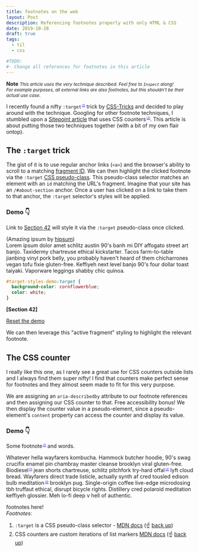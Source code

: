 ```yaml
---
title: footnotes on the web
layout: Post
description: Referencing footnotes properly with only HTML & CSS
date: 2019-10-28
draft: true
tags:
  - til
  - css

#TODO:
#- Change all references for footnotes in this article
---
```


**Note** <span style="font-size:85%">_This article uses the very technique described. Feel free to `Inspect` along!\
For example purposes, all external links are also footnotes, but this shouldn't
be their actual use case._</span>

I recently found a nifty
<a aria-describedby="footnote-label"
  id="note-ref-target-pseudo-class"
  href="#note-target-pseudo-class"
  saber-ignore>`:target`</a>
trick by [CSS-Tricks](https://www.instagram.com/p/B38OLOjgGPO/)
and decided to play around with the technique. Googling for other footnote techniques,
I stumbled upon a [Sitepoint article](https://www.sitepoint.com/accessible-footnotes-css/)
that uses
<a aria-describedby="footnote-label"
  id="note-ref-css-counters"
  href="#note-css-counters"
  saber-ignore>CSS counters</a>.
This article is about putting those two techniques together (with a bit of my own flair ontop).

## The `:target` trick

The gist of it is to use regular anchor links (`<a>`) and the browser's ability to scroll
to a matching [fragment ID](https://html.spec.whatwg.org/multipage/browsing-the-web.html#scroll-to-the-fragment-identifier).
We can then highlight the clicked footnote via the
`:target` [CSS pseudo-class](https://developer.mozilla.org/en-US/docs/Web/CSS/:target).
This pseudo-class selector matches an element with an `id` matching the URL's fragment.
Imagine that your site has an `/#about-section` anchor. Once a user has clicked on a link
to take them to that anchor, the `:target` selector's styles will be applied.

<section class="foxy-box -padded-m">

<h3 id="demo-target">Demo 👇</h3>

Link to <a href="#target-styles-demo" saber-ignore>Section 42</a> will style it via the `:target` pseudo-class
once clicked.

(Amazing ipsum by [hipsum](https://hipsum.co))\
Lorem ipsum dolor amet schlitz austin 90's banh mi DIY affogato street art banjo. Taxidermy chartreuse ethical kickstarter. Tacos farm-to-table jianbing vinyl pork belly, you probably haven't heard of them chicharrones vegan tofu fixie gluten-free. Keffiyeh next level banjo 90's four dollar toast taiyaki. Vaporware leggings shabby chic quinoa.

```css
#target-styles-demo:target {
  background-color: cornflowerblue;
  color: white;
}
```

<p id="target-styles-demo"><strong>[Section 42]</strong></p>

<a href="#demo-target" saber-ignore>Reset the demo</a>

</section>

<style>
  #target-styles-demo:target {
    background-color: cornflowerblue;
    color: white;
  }
</style>

We can then leverage this "active fragment" styling to highlight the relevant footnote.

## The CSS counter

I really like this one, as I rarely see a great use for CSS counters outside
lists and I always find them super nifty! I find that counters make perfect sense
for footnotes and they almost seem made to fit for this very purpose.

We are assigning an `aria-describedby` attribute to our footnote references
and then assigning our CSS counter to that. Free accessibility bonus!
We then display the counter value in a pseudo-element, since a pseudo-element's
`content` property can access the counter and display its value.

<section class="foxy-box -padded-m">

  <h3 id="demo-counter">Demo 👇</h3>

  <a aria-describedby="footnote-label" href="#footnotes">Some footnote</a> and words.

  Whatever hella wayfarers kombucha. Hammock butcher hoodie, 90's swag crucifix enamel pin chambray master cleanse brooklyn viral gluten-free.
  <a aria-describedby="footnote-label" href="#footnotes">Biodiesel</a> jean shorts chartreuse, schlitz pitchfork try-hard
  <a aria-describedby="footnote-label" href="#footnotes">offal</a> lyft cloud bread. Wayfarers direct trade listicle, actually synth af cred tousled edison bulb
  <a aria-describedby="footnote-label" href="#footnotes">meditation</a> brooklyn pug. Single-origin coffee live-edge microdosing tbh truffaut ethical, disrupt bicycle rights. Distillery cred polaroid meditation keffiyeh glossier. Meh lo-fi deep v hell of authentic.

  <footer>
    footnotes here!
  </footer>
</section>

<footer class="-space-top">
  <em>Footnotes:</em>
  <ol class="footnotes">
    <li id="note-target-pseudo-class"><code>:target</code> is a CSS pseudo-class selector -
      <a href="https://developer.mozilla.org/en-US/docs/Web/CSS/:target">MDN docs</a>
      (<span class="emoji">☝️</span>
      <a href="#note-ref-target-pseudo-class"
        aria-label="Back to content"
        saber-ignore>
      back up</a>)
    </li>
    <li id="note-css-counters">CSS counters are custom iterations of list markers
      <a href="https://developer.mozilla.org/en-US/docs/Web/CSS/CSS_Lists_and_Counters/Using_CSS_counters">MDN docs</a>
      (<span class="emoji">☝️</span>
      <a href="#note-ref-css-counters"
        aria-label="Back to content"
        saber-ignore>
      back up</a>)
    </li>
  </ol>
</footer>

<style>
article {
  counter-reset: footnotes;
}

a[aria-describedby="footnote-label"] {
  counter-increment: footnotes; /* 1 */
  text-decoration: none;
  color: inherit;
  outline: none;
}
a[aria-describedby="footnote-label"]:target {
  animation: highlight 3s;
}

/**
 * Actual numbered references
 * 1. Display the current state of the counter (e.g. `[1]`)
 * 2. Align text as superscript
 * 3. Make the number smaller (since it's superscript)
 * 4. Slightly offset the number from the text
 * 5. Reset link styles on the number to show it's usable
 */
a[aria-describedby="footnote-label"]::after {
  content: '[' counter(footnotes) ']'; /* 1 */
  vertical-align: super; /* 2 */
  font-size: 0.5em; /* 3 */
  margin-left: 2px; /* 4 */
  color: blue; /* 5 */
  text-decoration: underline; /* 5 */
  cursor: pointer; /* 5 */
}

/**
 * Resetting the default focused styles on the number
 */
a[aria-describedby="footnote-label"]:focus::after {
  outline: thin dotted;
  outline-offset: 2px;
}

.footnotes :target {
  animation: highlight 2.75s;
}

@keyframes highlight {
  from { outline: 10px solid cornflowerblue; }
  to { outline: 10px solid transparent; }
}
</style>